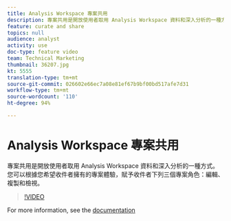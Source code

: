 ```yaml
---
title: Analysis Workspace 專案共用
description: 專案共用是開放使用者取用 Analysis Workspace 資料和深入分析的一種方式。您可以根據您希望收件者擁有的專案體驗，賦予收件者下列三個專案角色：編輯、複製和檢視。
feature: curate and share
topics: null
audience: analyst
activity: use
doc-type: feature video
team: Technical Marketing
thumbnail: 36207.jpg
kt: 5555
translation-type: tm+mt
source-git-commit: 026602e66ec7a08e81ef67b9bf00bd517afe7d31
workflow-type: tm+mt
source-wordcount: '110'
ht-degree: 94%

---
```



# Analysis Workspace 專案共用

專案共用是開放使用者取用 Analysis Workspace 資料和深入分析的一種方式。您可以根據您希望收件者擁有的專案體驗，賦予收件者下列三個專案角色：編輯、複製和檢視。

>[!VIDEO](https://video.tv.adobe.com/v/36207/?quality=12&learn=on)

For more information, see the [documentation](https://docs.adobe.com/content/help/zh-Hant/analytics/analyze/analysis-workspace/curate-share/share-projects.html)
